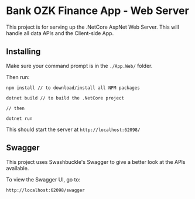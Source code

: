 ﻿# Bank OZK Finance App - Web Server

This project is for serving up the .NetCore AspNet Web Server. This will handle all data APIs and the Client-side App.

## Installing

Make sure your command prompt is in the `./App.Web/` folder.

Then run:
```
npm install // to download/install all NPM packages

dotnet build // to build the .NetCore project

// then

dotnet run
```

This should start the server at `http://localhost:62098/`


## Swagger

This project uses Swashbuckle's Swagger to give a better look at the APIs available.

To view the Swagger UI, go to:

```
http://localhost:62098/swagger
```

